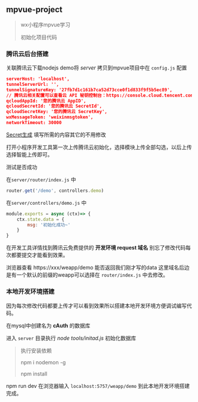 ## mpvue-project
> wx小程序mpvue学习
>
> 初始化项目代码

### 腾讯云后台搭建

关联腾讯云下载nodejs demo将 *server* 拷贝到mpvue项目中在 `config.js` 配置

```json
serverHost: 'localhost',
tunnelServerUrl: '',
tunnelSignatureKey: '27fb7d1c161b7ca52d73cce0f1d833f9f5b5ec89',
// 腾讯云相关配置可以查看云 API 秘钥控制台：https://console.cloud.tencent.com/capi
qcloudAppId: '您的腾讯云 AppID',
qcloudSecretId: '您的腾讯云 SecretId',
qcloudSecretKey: '您的腾讯云 SecretKey',
wxMessageToken: 'weixinmsgtoken',
networkTimeout: 30000
```

[Secret生成](https://console.cloud.tencent.com/cam/capi) 填写所需的内容其它的不用修改

打开小程序开发工具第一次上传腾讯云初始化，选择模块上传全部勾选，以后上传选择智能上传即可。

测试是否成功

在`server/router/index.js` 中

``` js
router.get('/demo', controllers.demo)
```

 在`server/controllers/demo.js` 中

```js
module.exports = async (ctx)=> {
    ctx.state.data = {
        msg: '初始化成功~'
    }
}
```

在开发工具详情找到腾讯云免费提供的 **开发环境 request 域名** 别忘了修改代码每次都要提交才能看到效果。

浏览器查看 https://xxx/weapp/demo 能否返回我们刚才写的data 这里域名后边是有一个默认的前缀的weapp可以选择在 `router/index.js` 中去修改。

### 本地开发环境搭建

因为每次修改代码都要上传才可以看到效果所以搭建本地开发环境方便调试编写代码。

在mysql中创建名为 **cAuth** 的数据库

进入 `server` 目录执行 *node tools/initad.js* 初始化数据库

> 执行安装依赖
>
> npm i  nodemon -g
>
> npm install

npm run dev 在浏览器输入 `localhost:5757/weapp/demo` 到此本地开发环境搭建完成。

